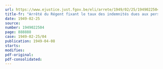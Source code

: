 ```yaml
---
url: https://www.ejustice.just.fgov.be/eli/arrete/1949/02/25/1949022504/justel
title-fr: "Arrêté du Régent fixant le taux des indemnités dues aux personnes étrangères à l'administration appelées à concourir à l'exécution du règlement sur l'amélioration de l'espèce chevaline"
date: 1949-02-25
source:
number: 1949022504
page: 888888
case: 1949-02-25/04
publication: 1949-04-08
starts:
modifies:
pdf-original:
pdf-consolidated:
---
```


